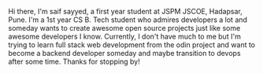 Hi there, I'm saif sayyed, a first year student at JSPM JSCOE, Hadapsar, Pune. I'm a 1st year CS B. Tech student who admires developers a lot and someday wants to create awesome open source projects just like some awesome developers I know. Currently, I don't have much to me but I'm trying to learn full stack web development from the odin project and want to become a backend developer someday and maybe transition to devops after some time. Thanks for stopping by! 




<!--
**SaifSayyed0/SaifSayyed0** is a ✨ _special_ ✨ repository because its `README.md` (this file) appears on your GitHub profile.

Here are some ideas to get you started:

- 🔭 I’m currently working on ...
- 🌱 I’m currently learning ...
- 👯 I’m looking to collaborate on ...
- 🤔 I’m looking for help with ...
- 💬 Ask me about ...
- 📫 How to reach me: ...
- 😄 Pronouns: ...
- ⚡ Fun fact: ...
-->
